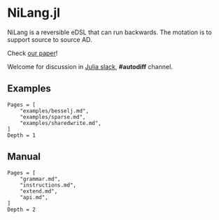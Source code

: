 # NiLang.jl

NiLang is a reversible eDSL that can run backwards. The motation is to support source to source AD.

Check [our paper](https://arxiv.org/abs/2003.04617)!

Welcome for discussion in [Julia slack](https://slackinvite.julialang.org/), **#autodiff** channel.

## Examples
```@contents
Pages = [
    "examples/besselj.md",
    "examples/sparse.md",
    "examples/sharedwrite.md",
]
Depth = 1
```

## Manual

```@contents
Pages = [
    "grammar.md",
    "instructions.md",
    "extend.md",
    "api.md",
]
Depth = 2
```
